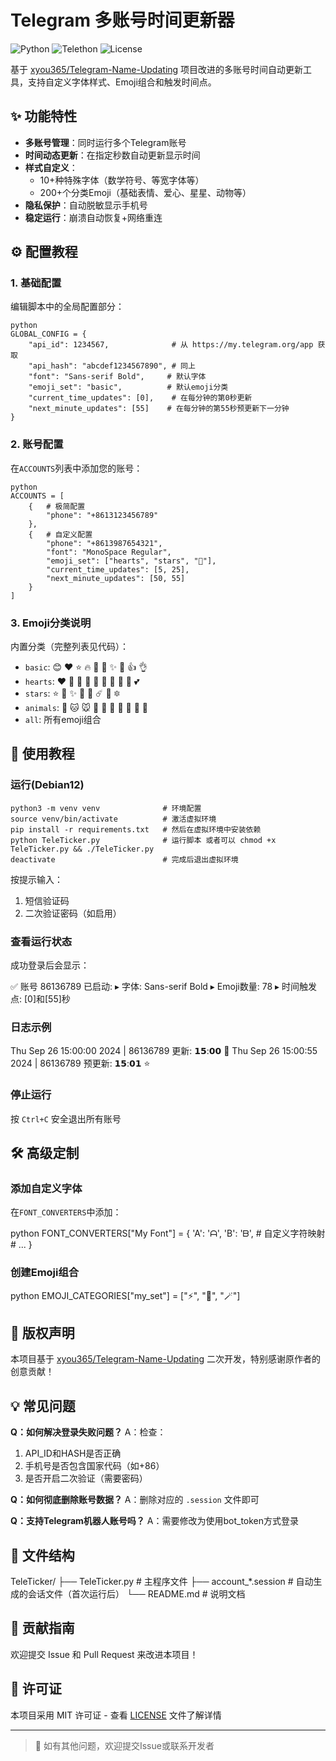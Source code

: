 # Telegram 多账号时间更新器

![Python](https://img.shields.io/badge/Python-3.8+-blue.svg)
![Telethon](https://img.shields.io/badge/Telethon-1.25+-green.svg)
![License](https://img.shields.io/badge/License-MIT-orange.svg)

基于 [xyou365/Telegram-Name-Updating](https://github.com/xyou365/Telegram-Name-Updating) 项目改进的多账号时间自动更新工具，支持自定义字体样式、Emoji组合和触发时间点。

## ✨ 功能特性

- **多账号管理**：同时运行多个Telegram账号
- **时间动态更新**：在指定秒数自动更新显示时间
- **样式自定义**：
  - 10+种特殊字体（数学符号、等宽字体等）
  - 200+个分类Emoji（基础表情、爱心、星星、动物等）
- **隐私保护**：自动脱敏显示手机号
- **稳定运行**：崩溃自动恢复+网络重连

## ⚙️ 配置教程

### 1. 基础配置

编辑脚本中的全局配置部分：
```
python
GLOBAL_CONFIG = {
    "api_id": 1234567,              # 从 https://my.telegram.org/app 获取
    "api_hash": "abcdef1234567890", # 同上
    "font": "Sans-serif Bold",     # 默认字体
    "emoji_set": "basic",          # 默认emoji分类
    "current_time_updates": [0],    # 在每分钟的第0秒更新
    "next_minute_updates": [55]    # 在每分钟的第55秒预更新下一分钟
}
```

### 2. 账号配置

在`ACCOUNTS`列表中添加您的账号：
```
python
ACCOUNTS = [
    {   # 极简配置
        "phone": "+8613123456789"
    },
    {   # 自定义配置
        "phone": "+8613987654321",
        "font": "MonoSpace Regular",
        "emoji_set": ["hearts", "stars", "🚀"],
        "current_time_updates": [5, 25],
        "next_minute_updates": [50, 55]
    }
]
```

### 3. Emoji分类说明

内置分类（完整列表见代码）：
- `basic`: 😊 ❤️ ⭐ 🔥 🚀 🎉 ✨ 👏 👍 👌
- `hearts`: ❤️ 🧡 💛 💚 💙 💜 🖤 🤍 🤎 💕
- `stars`: ⭐ 🌟 ✨ 💫 🌠 ☄️ 🌌 🔯
- `animals`: 🐶 🐱 🐭 🐹 🐰 🦊 🐻 🐼 🐨 🐯
- `all`: 所有emoji组合

## 🚀 使用教程

### 运行(Debian12)
```
python3 -m venv venv              # 环境配置
source venv/bin/activate          # 激活虚拟环境
pip install -r requirements.txt   # 然后在虚拟环境中安装依赖
python TeleTicker.py              # 运行脚本 或者可以 chmod +x TeleTicker.py && ./TeleTicker.py
deactivate                        # 完成后退出虚拟环境
```

按提示输入：
1. 短信验证码
2. 二次验证密码（如启用）

### 查看运行状态

成功登录后会显示：

✅ 账号 86136789 已启动:
▸ 字体: Sans-serif Bold
▸ Emoji数量: 78
▸ 时间触发点: [0]和[55]秒


### 日志示例


Thu Sep 26 15:00:00 2024 | 86136789 更新: 𝟭𝟱:𝟬𝟬 🚀
Thu Sep 26 15:00:55 2024 | 86136789 预更新: 𝟭𝟱:𝟬𝟭 ⭐


### 停止运行

按 `Ctrl+C` 安全退出所有账号

## 🛠️ 高级定制

### 添加自定义字体

在`FONT_CONVERTERS`中添加：

python
FONT_CONVERTERS["My Font"] = {
    'A': 'ᗩ', 'B': 'ᗷ',  # 自定义字符映射
    # ...
}


### 创建Emoji组合

python
EMOJI_CATEGORIES["my_set"] = ["⚡", "💎", "🪄"]


## 📜 版权声明

本项目基于 [xyou365/Telegram-Name-Updating](https://github.com/xyou365/Telegram-Name-Updating) 二次开发，特别感谢原作者的创意贡献！

## 💡 常见问题

**Q：如何解决登录失败问题？**
A：检查：
1. API_ID和HASH是否正确
2. 手机号是否包含国家代码（如+86）
3. 是否开启二次验证（需要密码）

**Q：如何彻底删除账号数据？**
A：删除对应的 `.session` 文件即可

**Q：支持Telegram机器人账号吗？**
A：需要修改为使用bot_token方式登录

## 📁 文件结构


TeleTicker/
├── TeleTicker.py    # 主程序文件
├── account_*.session     # 自动生成的会话文件（首次运行后）
└── README.md            # 说明文档


## 🤝 贡献指南

欢迎提交 Issue 和 Pull Request 来改进本项目！

## 📄 许可证

本项目采用 MIT 许可证 - 查看 [LICENSE](LICENSE) 文件了解详情

---

> 📮 如有其他问题，欢迎提交Issue或联系开发者
